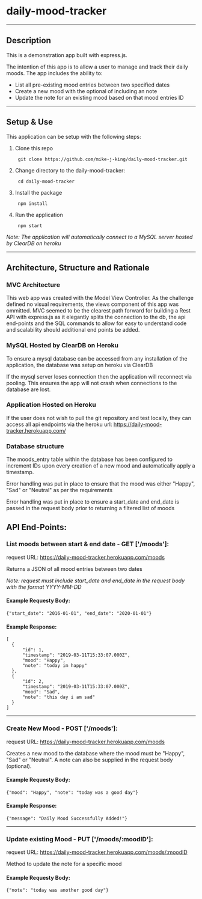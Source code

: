 # daily-mood-tracker
___
## Description
This is a demonstration app built with express.js.

The intention of this app is to allow a user to manage and track their daily moods. The app includes the ability to:
- List all pre-existing mood entries between two specified dates
- Create a new mood with the optional of including an note
- Update the note for an existing mood based on that mood entries ID

___
## Setup & Use
This application can be setup with the following steps:
1. Clone this repo

        git clone https://github.com/mike-j-king/daily-mood-tracker.git   

2. Change directory to the daily-mood-tracker:
    
        cd daily-mood-tracker

3. Install the package

        npm install

4. Run the application
    
        npm start

*Note: The application will automatically connect to a MySQL server hosted by ClearDB on heroku*    
___
## Architecture, Structure and Rationale
### MVC Architecture
This web app was created with the Model View Controller. As the challenge defined no visual requirements, the views component of this app was ommitted. MVC seemed to be the clearest path forward for building a Rest API with express.js as it elegantly splits the connection to the db, the api end-points and the SQL commands to allow for easy to understand code and scalability should additional end points be added.

### MySQL Hosted by ClearDB on Heroku
To ensure a mysql database can be accessed from any installation of the application, the database was setup on heroku via ClearDB

If the mysql server loses connection then the application will reconnect via pooling. This ensures the app will not crash when connections to the database are lost.

### Application Hosted on Heroku
If the user does not wish to pull the git repository and test locally, they can access all api endpoints via the heroku url: https://daily-mood-tracker.herokuapp.com/

### Database structure
The moods_entry table within the database has been configured to increment IDs upon every creation of a new mood and automatically apply a timestamp.

Error handling was put in place to ensure that the mood was either "Happy", "Sad" or "Neutral" as per the requirements

Error handling was put in place to ensure a start_date and end_date is passed in the request body prior to returning a filtered list of moods



## API End-Points:
### List moods between start & end date - GET ['/moods']:
request URL: https://daily-mood-tracker.herokuapp.com/moods

Returns a JSON of all mood entries between two dates

*Note: request must include start_date and end_date in the request body with the format YYYY-MM-DD*
#### Example Requesty Body:
    {"start_date": "2016-01-01", "end_date": "2020-01-01"}

#### Example Response:
    [
      {
          "id": 1,
          "timestamp": "2019-03-11T15:33:07.000Z",
          "mood": "Happy",
          "note": "today im happy"
      },
      {
          "id": 2,
          "timestamp": "2019-03-11T15:33:07.000Z",
          "mood": "Sad",
          "note": "this day i am sad"
      }
    ]

___
    
### Create New Mood - POST ['/moods']:
request URL: https://daily-mood-tracker.herokuapp.com/moods

Creates a new mood to the database where the mood must be "Happy", "Sad" or "Neutral". A note can also be supplied in the request body (optional).

#### Example Requesty Body:
    {"mood": "Happy", "note": "today was a good day"}

#### Example Response:
    {"message": "Daily Mood Successfully Added!"}

___

### Update existing Mood - PUT ['/moods/:moodID']:
request URL: https://daily-mood-tracker.herokuapp.com/moods/:moodID

Method to update the note for a specific mood

#### Example Requesty Body:
    {"note": "today was another good day"}